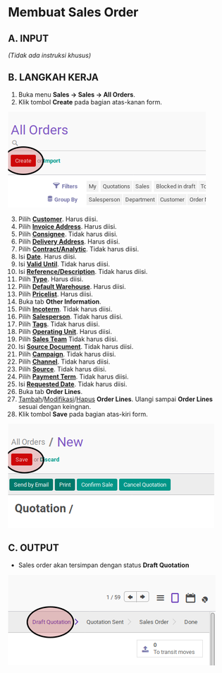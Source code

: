 # Membuat Sales Order

## A. INPUT

*(Tidak ada instruksi khusus)*

## B. LANGKAH KERJA

1. Buka menu **Sales -> Sales -> All Orders**.
2. Klik tombol **Create** pada bagian atas-kanan form.

![](../../img/sales-order/tombol-create.png)

3. Pilih **[Customer](./penjelasan.md#field-customer)**. Harus diisi.
4. Pilih **[Invoice Address](./penjelasan.md#field-customer)**. Harus diisi.
5. Pilih **[Consignee](./penjelasan.md#field-consginee)**. Tidak harus diisi.
6. Pilih **[Delivery Address](./penjelasan.md#field-delivery)**. Harus diisi.
7. Pilih **[Contract/Analytic](./penjelasan.md#field-analytic)**. Tidak harus diisi.
8. Isi **[Date](./penjelasan.md#field-date)**. Harus diisi.
9. Isi **[Valid Until](./penjelasan.md#field-valid)**. Tidak harus diisi.
10. Isi **[Reference/Description](./penjelasan.md#field-ref-desc)**. Tidak harus diisi.
11. Pilih **[Type](./penjelasan.md#field-type)**. Harus diisi.
12. Pilih **[Default Warehouse](./penjelasan.md#field-warehouse)**. Harus diisi.
13. Pilih **[Pricelist](./penjelasan.md#field-pricelist)**. Harus diisi.
14. Buka tab **Other Information**.
15. Pilih **[Incoterm](./penjelasan.md#field-incoterm)**. Tidak harus diisi.
16. Pilih **[Salesperson](./penjelasan.md#field-salesperson)**. Tidak harus diisi.
17. Pilih **[Tags](./penjelasan.md#field-tags)**. Tidak harus diisi.
18. Pilih **[Operating Unit](./penjelasan.md#field-operating-unit)**. Harus diisi.
19. Pilih **[Sales Team](./penjelasan.md#field-sales-team)** Tidak harus diisi.
20. Isi **[Source Document](./penjelasan.md#field-source-document)**. Tidak harus diisi.
21. Pilih **[Campaign](./penjelasan.md#field-campaign)**. Tidak harus diisi.
22. Pilih **[Channel](./penjelasan.md#field-channel)**. Tidak harus diisi.
23. Pilih **[Source](./penjelasan.md#field-source)**. Tidak harus diisi.
24. Pilih **[Payment Term](./penjelasan.md#field-payment-term)**. Tidak harus diisi.
25. Isi **[Requested Date](./penjelasan.md#field-requested-date)**. Tidak harus diisi.
26. Buka tab **Order Lines**.
27. <a name="l27">[Tambah](./membuat-line.md)/[Modifikasi](./modifikasi-line.md)/[Hapus](./meghapus-line.md)</a> **Order Lines**. Ulangi sampai **Order Lines** sesuai dengan keingnan.
28. <a name="l28">Klik</a> tombol **Save** pada bagian atas-kiri form.

![](../../img/sales-order/tombol-save.png)

## C. OUTPUT

* Sales order akan tersimpan dengan status **Draft Quotation**

![](../../img/sales-order/status-draft-quotation.png)
